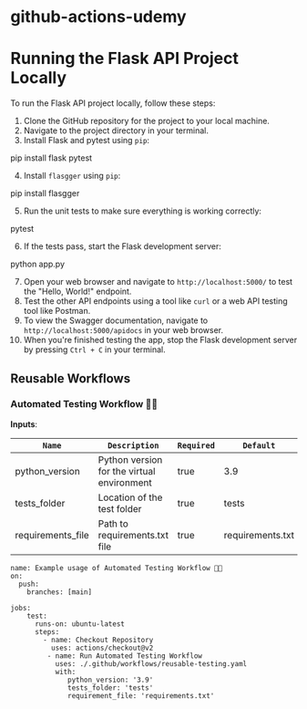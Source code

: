 # github-actions-udemy
# Running the Flask API Project Locally

To run the Flask API project locally, follow these steps:

1. Clone the GitHub repository for the project to your local machine.
2. Navigate to the project directory in your terminal.
3. Install Flask and pytest using `pip`:

pip install flask pytest


4. Install `flasgger` using `pip`:

pip install flasgger

5. Run the unit tests to make sure everything is working correctly:

pytest

6. If the tests pass, start the Flask development server:

python app.py


7. Open your web browser and navigate to `http://localhost:5000/` to test the "Hello, World!" endpoint.
8. Test the other API endpoints using a tool like `curl` or a web API testing tool like Postman.
9. To view the Swagger documentation, navigate to `http://localhost:5000/apidocs` in your web browser.
10. When you're finished testing the app, stop the Flask development server by pressing `Ctrl + C` in your terminal.
## Reusable Workflows

### Automated Testing Workflow 🤖🧪

**Inputs**:

| ``Name``              | ``Description``                              | ``Required`` | ``Default`` |
| ------------------|------------------------------------------| ---------|-----------------|
| python_version     | Python version for the virtual environment| true     | 3.9             |
| tests_folder       | Location of the test folder               | true     | tests           |
| requirements_file  | Path to requirements.txt file             | true     | requirements.txt|

```
name: Example usage of Automated Testing Workflow 🤖🧪
on:
  push:
    branches: [main]

jobs: 
    test: 
      runs-on: ubuntu-latest
      steps:
        - name: Checkout Repository
          uses: actions/checkout@v2
         - name: Run Automated Testing Workflow
           uses: ./.github/workflows/reusable-testing.yaml
           with:
              python_version: '3.9'
              tests_folder: 'tests'
              requirement_file: 'requirements.txt'
            

```